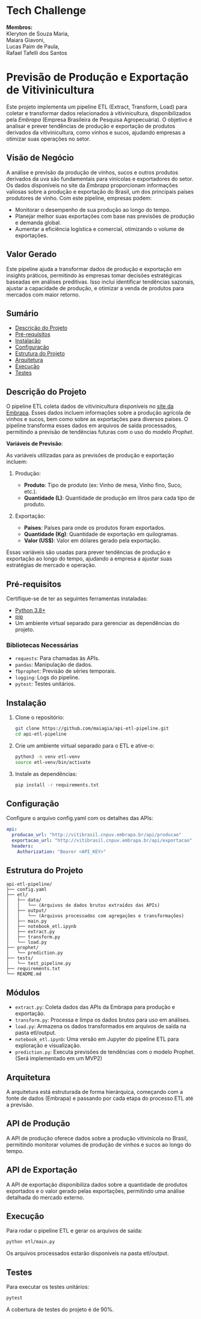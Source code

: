 # Tech Challenge
**Membros:**<br/> 
Kleryton de Souza Maria,<br/> 
Maiara Giavoni,<br/> 
Lucas Paim de Paula,<br/> 
Rafael Tafelli dos Santos


# Previsão de Produção e Exportação de Vitivinicultura

Este projeto implementa um pipeline ETL (Extract, Transform, Load) para coletar e transformar dados relacionados à vitivinicultura, disponibilizados pela *Embrapa* (Empresa Brasileira de Pesquisa Agropecuária). O objetivo é analisar e prever tendências de produção e exportação de produtos derivados da vitivinicultura, como vinhos e sucos, ajudando empresas a otimizar suas operações no setor.

## Visão de Negócio

A análise e previsão da produção de vinhos, sucos e outros produtos derivados da uva são fundamentais para vinícolas e exportadores do setor. Os dados disponíveis no site da *Embrapa* proporcionam informações valiosas sobre a produção e exportação do Brasil, um dos principais países produtores de vinho. Com este pipeline, empresas podem:

- Monitorar o desempenho de sua produção ao longo do tempo.
- Planejar melhor suas exportações com base nas previsões de produção e demanda global.
- Aumentar a eficiência logística e comercial, otimizando o volume de exportações.

## Valor Gerado

Este pipeline ajuda a transformar dados de produção e exportação em insights práticos, permitindo às empresas tomar decisões estratégicas baseadas em análises preditivas. Isso inclui identificar tendências sazonais, ajustar a capacidade de produção, e otimizar a venda de produtos para mercados com maior retorno.

## Sumário

- [Descrição do Projeto](#descrição-do-projeto)
- [Pré-requisitos](#pré-requisitos)
- [Instalação](#instalação)
- [Configuração](#configuração)
- [Estrutura do Projeto](#estrutura-do-projeto)
- [Arquitetura](#arquitetura)
- [Execução](#execução)
- [Testes](#testes)

## Descrição do Projeto

O pipeline ETL coleta dados de vitivinicultura disponíveis no [site da Embrapa](http://vitibrasil.cnpuv.embrapa.br/index.php?opcao=opt_01). Esses dados incluem informações sobre a produção agrícola de vinhos e sucos, bem como sobre as exportações para diversos países. O pipeline transforma esses dados em arquivos de saída processados, permitindo a previsão de tendências futuras com o uso do modelo *Prophet*.

**Variáveis de Previsão**:

As variáveis utilizadas para as previsões de produção e exportação incluem:

1. Produção:
   - **Produto**: Tipo de produto (ex: Vinho de mesa, Vinho fino, Suco, etc.).
   - **Quantidade (L)**: Quantidade de produção em litros para cada tipo de produto.

2. Exportação:
   - **Países**: Países para onde os produtos foram exportados.
   - **Quantidade (Kg)**: Quantidade de exportação em quilogramas.
   - **Valor (US$)**: Valor em dólares gerado pela exportação.

Essas variáveis são usadas para prever tendências de produção e exportação ao longo do tempo, ajudando a empresa a ajustar suas estratégias de mercado e operação.

## Pré-requisitos

Certifique-se de ter as seguintes ferramentas instaladas:

- [Python 3.8+](https://www.python.org/)
- [pip](https://pip.pypa.io/en/stable/installing/)
- Um ambiente virtual separado para gerenciar as dependências do projeto.

### Bibliotecas Necessárias

- `requests`: Para chamadas às APIs.
- `pandas`: Manipulação de dados.
- `fbprophet`: Previsão de séries temporais.
- `logging`: Logs do pipeline.
- `pytest`: Testes unitários.

## Instalação

1. Clone o repositório:

   ```bash
   git clone https://github.com/maiagia/api-etl-pipeline.git
   cd api-etl-pipeline

2. Crie um ambiente virtual separado para o ETL e ative-o:

   ```bash
   python3 -m venv etl-venv
   source etl-venv/bin/activate

3. Instale as dependências:

   ```bash
   pip install -r requirements.txt

## Configuração
Configure o arquivo config.yaml com os detalhes das APIs:

```yaml
api:
  producao_url: "http://vitibrasil.cnpuv.embrapa.br/api/producao"
  exportacao_url: "http://vitibrasil.cnpuv.embrapa.br/api/exportacao"
  headers:
    Authorization: "Bearer <API_KEY>"
```

## Estrutura do Projeto

```
api-etl-pipeline/
├── config.yaml
├── etl/
│   ├── data/
│   │   └── (Arquivos de dados brutos extraídos das APIs)
│   ├── output/
│   │   └── (Arquivos processados com agregações e transformações)
│   ├── main.py
│   ├── notebook_etl.ipynb
│   ├── extract.py
│   ├── transform.py
│   └── load.py
├── prophet/
│   └── prediction.py
├── tests/
│   └── test_pipeline.py
├── requirements.txt
└── README.md
```
## Módulos

- `extract.py`: Coleta dados das APIs da Embrapa para produção e exportação.
- `transform.py`: Processa e limpa os dados brutos para uso em análises.
- `load.py`: Armazena os dados transformados em arquivos de saída na pasta etl/output.
- `notebook_etl.ipynb`: Uma versão em Jupyter do pipeline ETL para exploração e visualização.
- `prediction.py`: Executa previsões de tendências com o modelo Prophet. (Será implementado em um MVP2)

## Arquitetura
A arquitetura está estruturada de forma hierárquica, começando com a fonte de dados (Embrapa) e passando por cada etapa do processo ETL até a previsão.





## API de Produção 
A API de produção oferece dados sobre a produção vitivinícola no Brasil, permitindo monitorar volumes de produção de vinhos e sucos ao longo do tempo.

## API de Exportação 
A API de exportação disponibiliza dados sobre a quantidade de produtos exportados e o valor gerado pelas exportações, permitindo uma análise detalhada do mercado externo.

## Execução
Para rodar o pipeline ETL e gerar os arquivos de saída:

   ```bash
   python etl/main.py
   ```
Os arquivos processados estarão disponíveis na pasta etl/output.

## Testes
Para executar os testes unitários:

   ```bash
   pytest
   ```
A cobertura de testes do projeto é de 90%.






   





